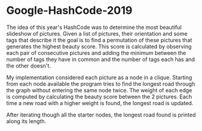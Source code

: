 # Google-HashCode-2019

The idea of this year's HashCode was to determine the most beautiful slideshow of pictures. Given a list of pictures,
their orientation and some tags that describe it the goal is to find a permutation of these pictures that generates
the highest beauty score. This score is calculated by observing each pair of consecutive pictures and adding the minimum
between the number of tags they have in common and the number of tags each has and the other doesn't.

My implementation considered each picture as a node in a clique. Starting from each node available the program tries to find
the longest road through the graph without entering the same node twice. The weight of each edge is computed by calculating
the beauty score between the 2 pictures. Each time a new road with a higher weight is found, the longest road is updated.

After iterating though all the starter nodes, the longest road found is printed along its length.
